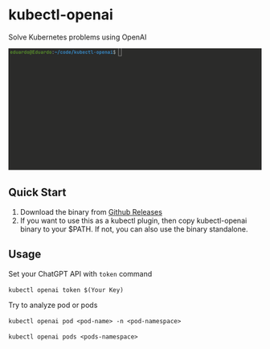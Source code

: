 # kubectl-openai
Solve Kubernetes problems using OpenAI

![demo](https://github.com/cirillaql/kubectl-openai/blob/main/images/example.gif)

## Quick Start
1. Download the binary from [Github Releases](https://github.com/CirillaQL/kubectl-openai/releases)
2. If you want to use this as a kubectl plugin, then copy kubectl-openai binary to your $PATH. If not, you can also use the binary standalone.

## Usage
Set your ChatGPT API with ``token`` command

```kubectl openai token $(Your Key)```

Try to analyze pod or pods

```kubectl openai pod <pod-name> -n <pod-namespace>```

```kubectl openai pods <pods-namespace>```